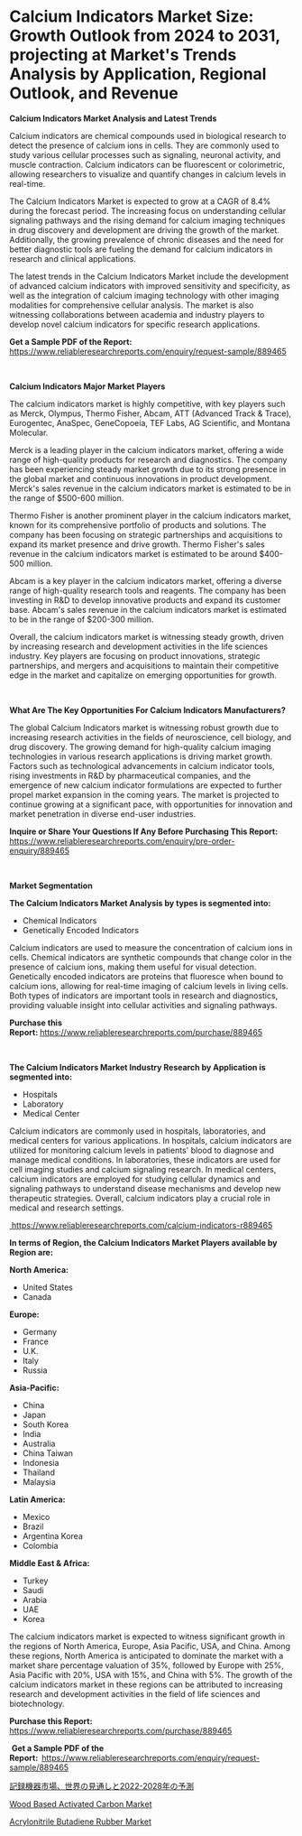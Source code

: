 <p><h1>Calcium Indicators Market Size: Growth Outlook from 2024 to 2031, projecting at Market's Trends Analysis by Application, Regional Outlook, and Revenue</h1></p><p><strong>Calcium Indicators Market Analysis and Latest Trends</strong></p>
<p><p>Calcium indicators are chemical compounds used in biological research to detect the presence of calcium ions in cells. They are commonly used to study various cellular processes such as signaling, neuronal activity, and muscle contraction. Calcium indicators can be fluorescent or colorimetric, allowing researchers to visualize and quantify changes in calcium levels in real-time.</p><p>The Calcium Indicators Market is expected to grow at a CAGR of 8.4% during the forecast period. The increasing focus on understanding cellular signaling pathways and the rising demand for calcium imaging techniques in drug discovery and development are driving the growth of the market. Additionally, the growing prevalence of chronic diseases and the need for better diagnostic tools are fueling the demand for calcium indicators in research and clinical applications.</p><p>The latest trends in the Calcium Indicators Market include the development of advanced calcium indicators with improved sensitivity and specificity, as well as the integration of calcium imaging technology with other imaging modalities for comprehensive cellular analysis. The market is also witnessing collaborations between academia and industry players to develop novel calcium indicators for specific research applications.</p></p>
<p><strong>Get a Sample PDF of the Report:&nbsp;</strong> <a href="https://www.reliableresearchreports.com/enquiry/request-sample/889465">https://www.reliableresearchreports.com/enquiry/request-sample/889465</a></p>
<p>&nbsp;</p>
<p><strong>Calcium Indicators Major Market Players</strong></p>
<p><p>The calcium indicators market is highly competitive, with key players such as Merck, Olympus, Thermo Fisher, Abcam, ATT (Advanced Track & Trace), Eurogentec, AnaSpec, GeneCopoeia, TEF Labs, AG Scientific, and Montana Molecular.</p><p>Merck is a leading player in the calcium indicators market, offering a wide range of high-quality products for research and diagnostics. The company has been experiencing steady market growth due to its strong presence in the global market and continuous innovations in product development. Merck's sales revenue in the calcium indicators market is estimated to be in the range of $500-600 million.</p><p>Thermo Fisher is another prominent player in the calcium indicators market, known for its comprehensive portfolio of products and solutions. The company has been focusing on strategic partnerships and acquisitions to expand its market presence and drive growth. Thermo Fisher's sales revenue in the calcium indicators market is estimated to be around $400-500 million.</p><p>Abcam is a key player in the calcium indicators market, offering a diverse range of high-quality research tools and reagents. The company has been investing in R&D to develop innovative products and expand its customer base. Abcam's sales revenue in the calcium indicators market is estimated to be in the range of $200-300 million.</p><p>Overall, the calcium indicators market is witnessing steady growth, driven by increasing research and development activities in the life sciences industry. Key players are focusing on product innovations, strategic partnerships, and mergers and acquisitions to maintain their competitive edge in the market and capitalize on emerging opportunities for growth.</p></p>
<p>&nbsp;</p>
<p><strong>What Are The Key Opportunities For Calcium Indicators Manufacturers?</strong></p>
<p><p>The global Calcium Indicators market is witnessing robust growth due to increasing research activities in the fields of neuroscience, cell biology, and drug discovery. The growing demand for high-quality calcium imaging technologies in various research applications is driving market growth. Factors such as technological advancements in calcium indicator tools, rising investments in R&D by pharmaceutical companies, and the emergence of new calcium indicator formulations are expected to further propel market expansion in the coming years. The market is projected to continue growing at a significant pace, with opportunities for innovation and market penetration in diverse end-user industries.</p></p>
<p><strong>Inquire or Share Your Questions If Any Before Purchasing This Report:</strong> <a href="https://www.reliableresearchreports.com/enquiry/pre-order-enquiry/889465">https://www.reliableresearchreports.com/enquiry/pre-order-enquiry/889465</a></p>
<p>&nbsp;</p>
<p><strong>Market Segmentation</strong></p>
<p><strong>The Calcium Indicators Market Analysis by types is segmented into:</strong></p>
<p><ul><li>Chemical Indicators</li><li>Genetically Encoded Indicators</li></ul></p>
<p><p>Calcium indicators are used to measure the concentration of calcium ions in cells. Chemical indicators are synthetic compounds that change color in the presence of calcium ions, making them useful for visual detection. Genetically encoded indicators are proteins that fluoresce when bound to calcium ions, allowing for real-time imaging of calcium levels in living cells. Both types of indicators are important tools in research and diagnostics, providing valuable insight into cellular activities and signaling pathways.</p></p>
<p><strong>Purchase this Report:&nbsp;</strong><a href="https://www.reliableresearchreports.com/purchase/889465">https://www.reliableresearchreports.com/purchase/889465</a></p>
<p>&nbsp;</p>
<p><strong>The Calcium Indicators Market Industry Research by Application is segmented into:</strong></p>
<p><ul><li>Hospitals</li><li>Laboratory</li><li>Medical Center</li></ul></p>
<p><p>Calcium indicators are commonly used in hospitals, laboratories, and medical centers for various applications. In hospitals, calcium indicators are utilized for monitoring calcium levels in patients' blood to diagnose and manage medical conditions. In laboratories, these indicators are used for cell imaging studies and calcium signaling research. In medical centers, calcium indicators are employed for studying cellular dynamics and signaling pathways to understand disease mechanisms and develop new therapeutic strategies. Overall, calcium indicators play a crucial role in medical and research settings.</p></p>
<p><a href="https://www.reliableresearchreports.com/calcium-indicators-r889465">&nbsp;https://www.reliableresearchreports.com/calcium-indicators-r889465</a></p>
<p><strong>In terms of Region, the Calcium Indicators Market Players available by Region are:</strong></p>
<p>
    <p> <strong> North America: </strong>
        <ul>
            <li>United States</li>
            <li>Canada</li>
        </ul>
        </p> 
    <p> <strong> Europe: </strong>
        <ul>
            <li>Germany</li>
            <li>France</li>
            <li>U.K.</li>
            <li>Italy</li>
            <li>Russia</li>
        </ul>
        </p> 
    <p> <strong> Asia-Pacific: </strong>
        <ul>
            <li>China</li>
            <li>Japan</li>
            <li>South Korea</li>
            <li>India</li>
            <li>Australia</li>
            <li>China Taiwan</li>
            <li>Indonesia</li>
            <li>Thailand</li>
            <li>Malaysia</li>
        </ul>
        </p> 
    <p> <strong> Latin America: </strong>
        <ul>
            <li>Mexico</li>
            <li>Brazil</li>
            <li>Argentina Korea</li>
            <li>Colombia</li>
        </ul>
        </p> 
    <p> <strong> Middle East & Africa: </strong>
        <ul>
            <li>Turkey</li>
            <li>Saudi</li>
            <li>Arabia</li>
            <li>UAE</li>
            <li>Korea</li>
        </ul>
    </p>
    </p>
<p><p>The calcium indicators market is expected to witness significant growth in the regions of North America, Europe, Asia Pacific, USA, and China. Among these regions, North America is anticipated to dominate the market with a market share percentage valuation of 35%, followed by Europe with 25%, Asia Pacific with 20%, USA with 15%, and China with 5%. The growth of the calcium indicators market in these regions can be attributed to increasing research and development activities in the field of life sciences and biotechnology.</p></p>
<p><strong>Purchase this Report: </strong><a href="https://www.reliableresearchreports.com/purchase/889465">https://www.reliableresearchreports.com/purchase/889465</a></p>
<p>&nbsp;<strong>Get a Sample PDF of the Report:&nbsp;&nbsp;</strong><a href="https://www.reliableresearchreports.com/enquiry/request-sample/889465">https://www.reliableresearchreports.com/enquiry/request-sample/889465</a></p>
<p><strong></strong></p>
<p><p><a href="https://github.com/MacyOrn/Market-Research-Report-List-1/blob/main/7507895131216.md">記録機器市場、世界の見通しと2022-2028年の予測</a></p><p><a href="https://github.com/cheribeninsig/Market-Research-Report-List-1/blob/main/wood-based-activated-carbon-market.md">Wood Based Activated Carbon Market</a></p><p><a href="https://github.com/AdrianaPaucek2023/Market-Research-Report-List-1/blob/main/acrylonitrile-butadiene-rubber-market.md">Acrylonitrile Butadiene Rubber Market</a></p></p>